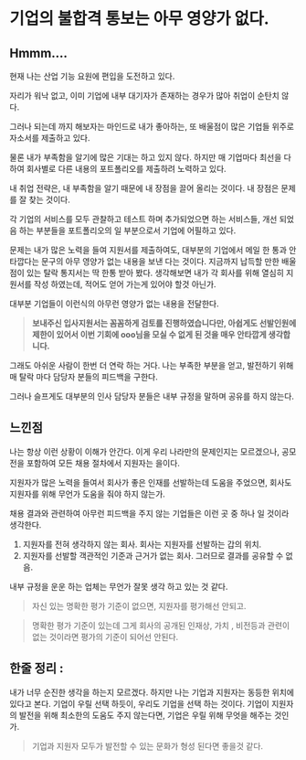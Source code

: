 # 기업의 불합격 통보는 아무 영양가 없다.

## Hmmm....

현재 나는 산업 기능 요원에 편입을 도전하고 있다. 

자리가 워낙 없고, 이미 기업에 내부 대기자가 존재하는 경우가 많아 취업이 순탄치 않다. 

그러나 되는데 까지 해보자는 마인드로 내가 좋아하는, 또 배울점이 많은 기업들 위주로 자소서를 제출하고 있다. 

물론 내가 부족함을 알기에 많은 기대는 하고 있지 않다. 하지만 매 기업마다 최선을 다하여 회사별로 다른 내용의 포트폴리오를 제출하려 노력하고 있다. <br />

내 취업 전략은, 내 부족함을 알기 때문에 내 장점을 끌어 올리는 것이다. 내 장점은 문제를 잘 찾는 것이다. 

각 기업의 서비스를 모두 관찰하고 테스트 하며 추가되었으면 하는 서비스들, 개선 되었음 하는 부분들을 포트폴리오의 일 부분으로서 기업에 어필하고 있다.  <br />

문제는 내가 많은 노력을 들여 지원서를 제출하여도, 대부분의 기업에서 메일 한 통과 안타깝다는 문구의 아무 영양가 없는 내용을 보낸 다는 것이다. 지금까지 납득할 만한 배울점이 있는 탈락 통지서는 딱 한통 받아 봤다. 생각해보면 내가 각 회사를 위해 열심히 지원서를 작성 하였는데, 적어도 얻어 가는게 있어야 할것 아닌가. <br />

대부분 기업들이 이런식의 아무런 영양가 없는 내용을 전달한다. 

>**보내주신 입사지원서는 꼼꼼하게 검토를 진행하였습니다만, 아쉽게도 선발인원에 제한이 있어서 이번 기회에 ooo님을 모실 수 없게 된 것을 매우 안타깝게 생각합니다.**

그래도 아쉬운 사람이 한번 더 연락 하는 거다. 나는 부족한 부분을 얻고, 발전하기 위해 매 탈락 마다 담당자 분들의 피드백을 구한다.

그러나 슬프게도 대부분의 인사 담당자 분들은 내부 규정을 말하며 공유를 하지 않는다. 

## 느낀점

나는 항상 이런 상황이 이해가 안간다. 이게 우리 나라만의 문제인지는 모르겠으나, 공모전을 포함하여 모든 채용 절차에서 지원자는 을이다. 

지원자가 많은 노력을 들여서 회사가 좋은 인재를 선발하는데 도움을 주었으면, 회사도 지원자를 위해 무언가 도움을 줘야 하지 않는가. <br />

채용 결과와 관련하여 아무런 피드백을 주지 않는 기업들은 이런 곳 중 하나 일 것이라 생각한다. 

1. 지원자를 전혀 생각하지 않는 회사. 회사는 지원자를 선발하는 갑의 위치.
2. 지원자를 선발할 객관적인 기준과 근거가 없는 회사. 그러므로 결과를 공유할 수 없음.

내부 규정을 운운 하는 업체는 무언가 잘못 생각 하고 있는 것 같다. 

> 자신 있는 명확한 평가 기준이 없으면, 지원자를 평가해선 안되고.

> 명확한 평가 기준이 있는데 그게 회사의 공개된 인재상, 가치 , 비전등과 관련이 없는 것이라면 평가의 기준이 되어선 안된다. 

## **한줄 정리 :**

내가 너무 순진한 생각을 하는지 모르겠다. 하지만 나는 기업과 지원자는 동등한 위치에 있다고 본다. 기업이 우릴 선택 하듯이, 우리도 기업을 선택 하는 것이다. 기업이 지원자의 발전을 위해 최소한의 도움도 주지 않는다면, 기업은 우릴 위해 무엇을 해주는 것인가. 

> 기업과 지원자 모두가 발전할 수 있는 문화가 형성 된다면 좋을것 같다.
